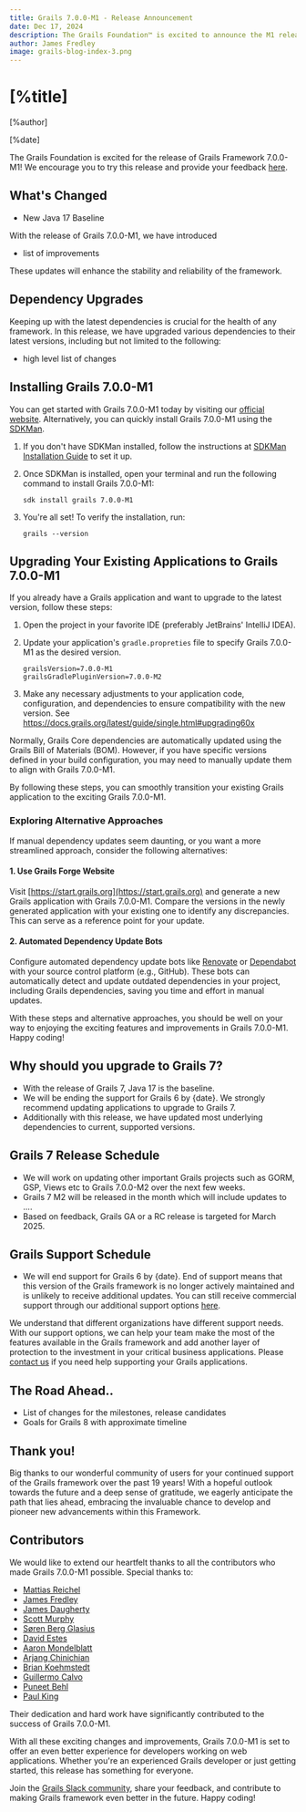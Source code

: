 ```yaml
---
title: Grails 7.0.0-M1 - Release Announcement
date: Dec 17, 2024
description: The Grails Foundation™ is excited to announce the M1 release of Grails framework 7!
author: James Fredley
image: grails-blog-index-3.png
---
```


# [%title]

[%author]

[%date]

The Grails Foundation is excited for the release of Grails Framework 7.0.0-M1! We encourage you to try this release and provide your feedback [here](https://github.com/grails/grails-core/issues).

## What's Changed

- New Java 17 Baseline

With the release of Grails 7.0.0-M1, we have introduced

* list of improvements

These updates will enhance the stability and reliability of the framework.

## Dependency Upgrades

Keeping up with the latest dependencies is crucial for the health of any framework. In this release, we have upgraded various dependencies to their latest versions, including but not limited to the following:

- high level list of changes


## Installing Grails 7.0.0-M1

You can get started with Grails 7.0.0-M1 today by visiting our [official website](https://start.grails.org/). Alternatively, you can quickly install Grails 7.0.0-M1 using the [SDKMan](https://sdkman.io/).

1. If you don't have SDKMan installed, follow the instructions at [SDKMan Installation Guide](https://sdkman.io/install/) to set it up.

2. Once SDKMan is installed, open your terminal and run the following command to install Grails 7.0.0-M1:

    ````shell
    sdk install grails 7.0.0-M1
    ````

3. You're all set! To verify the installation, run:

    ````shell
    grails --version
    ````

## Upgrading Your Existing Applications to Grails 7.0.0-M1

If you already have a Grails application and want to upgrade to the latest version, follow these steps:

1. Open the project in your favorite IDE (preferably JetBrains' IntelliJ IDEA).
2. Update your application's `gradle.propreties` file to specify Grails 7.0.0-M1 as the desired version.

    ````properties
    grailsVersion=7.0.0-M1
    grailsGradlePluginVersion=7.0.0-M2
    ````

3. Make any necessary adjustments to your application code, configuration, and dependencies to ensure compatibility with the new version.  See https://docs.grails.org/latest/guide/single.html#upgrading60x

Normally, Grails Core dependencies are automatically updated using the Grails Bill of Materials (BOM). However, if you have specific versions defined in your build configuration, you may need to manually update them to align with Grails 7.0.0-M1.

By following these steps, you can smoothly transition your existing Grails application to the exciting Grails 7.0.0-M1.

### Exploring Alternative Approaches

If manual dependency updates seem daunting, or you want a more streamlined approach, consider the following alternatives:

#### 1. Use Grails Forge Website

Visit [https://start.grails.org](https://start.grails.org) and generate a new Grails application with Grails 7.0.0-M1. Compare the versions in the newly generated application with your existing one to identify any discrepancies. This can serve as a reference point for your update.

#### 2. Automated Dependency Update Bots

Configure automated dependency update bots like [Renovate](https://docs.renovatebot.com/) or [Dependabot](https://dependabot.com/) with your source control platform (e.g., GitHub). These bots can automatically detect and update outdated dependencies in your project, including Grails dependencies, saving you time and effort in manual updates.

With these steps and alternative approaches, you should be well on your way to enjoying the exciting features and improvements in Grails 7.0.0-M1. Happy coding!

## Why should you upgrade to Grails 7?

- With the release of Grails 7, Java 17 is the baseline.
- We will be ending the support for Grails 6 by {date}. We strongly recommend updating applications to upgrade to Grails 7.
- Additionally with this release, we have updated most underlying dependencies to current, supported versions.

## Grails 7 Release Schedule

- We will work on updating other important Grails projects such as GORM, GSP, Views etc to Grails 7.0.0-M2 over the next few weeks.
- Grails 7 M2 will be released in the month which will include updates to .... 
- Based on feedback, Grails GA or a RC release is targeted for March 2025.

## Grails Support Schedule

- We will end support for Grails 6 by {date}.
End of support means that this version of the Grails framework is no longer actively maintained and is unlikely to receive additional updates. You can still receive commercial support through our additional support options [here](https://grails.org/support.html#premium).

We understand that different organizations have different support needs. With our support options, we can help your team make the most of the features available in the Grails framework and add another layer of protection to the investment in your critical business applications. Please [contact us](https://grails.org/support.html#popup) if you need help supporting your Grails applications.

## The Road Ahead..

- List of changes for the milestones, release candidates
- Goals for Grails 8 with approximate timeline

## Thank you!
Big thanks to our wonderful community of users for your continued support of the Grails framework over the past 19 years!
With a hopeful outlook towards the future and a deep sense of gratitude, we eagerly anticipate the path that lies ahead, embracing the invaluable chance to develop and pioneer new advancements within this Framework.

## Contributors

We would like to extend our heartfelt thanks to all the contributors who made Grails 7.0.0-M1 possible. Special thanks to:

* [Mattias Reichel](https://github.com/matrei)
* [James Fredley](https://github.com/jamesfredley)
* [James Daugherty](https://github.com/jdaugherty)
* [Scott Murphy](https://github.com/codeconsole)
* [Søren Berg Glasius](https://github.com/sbglasius)
* [David Estes](https://github.com/davydotcom)
* [Aaron Mondelblatt](https://github.com/amondel2)
* [Arjang Chinichian](https://github.com/arjangch)
* [Brian Koehmstedt](https://github.com/bkoehm)
* [Guillermo Calvo](https://github.com/guillermocalvo)
* [Puneet Behl](https://github.com/puneetbehl)
* [Paul King](https://github.com/paulk-asert)

Their dedication and hard work have significantly contributed to the success of Grails 7.0.0-M1.

With all these exciting changes and improvements, Grails 7.0.0-M1 is set to offer an even better experience for developers working on web applications. Whether you're an experienced Grails developer or just getting started, this release has something for everyone.

Join the [Grails Slack community](https://grails.slack.com), share your feedback, and contribute to making Grails framework even better in the future. Happy coding!

